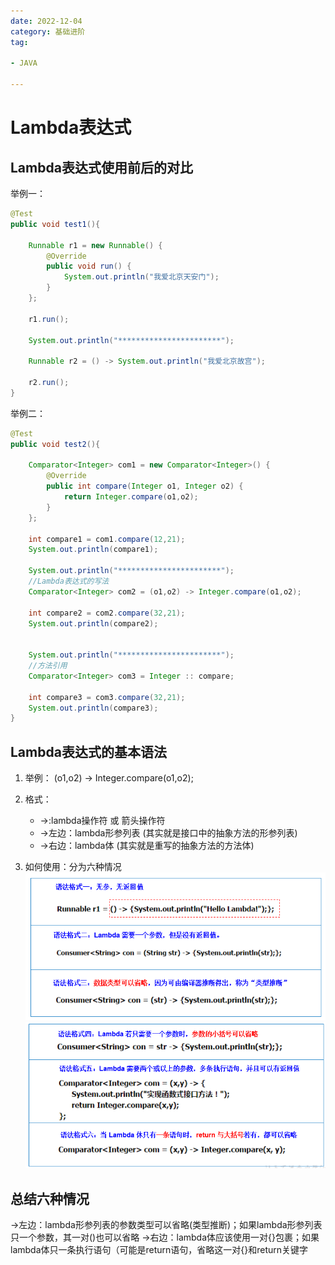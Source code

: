 ```yaml
---
date: 2022-12-04
category: 基础进阶
tag:

- JAVA

---
```


# Lambda表达式

## Lambda表达式使用前后的对比

举例一：

```java
@Test
public void test1(){

	Runnable r1 = new Runnable() {
		@Override
		public void run() {
			System.out.println("我爱北京天安门");
		}
	};
	
	r1.run();
	
	System.out.println("***********************");
	
	Runnable r2 = () -> System.out.println("我爱北京故宫");
	
	r2.run();
}
```

举例二：

```java
@Test
public void test2(){

	Comparator<Integer> com1 = new Comparator<Integer>() {
		@Override
		public int compare(Integer o1, Integer o2) {
			return Integer.compare(o1,o2);
		}
	};
	
	int compare1 = com1.compare(12,21);
	System.out.println(compare1);
	
	System.out.println("***********************");
	//Lambda表达式的写法
	Comparator<Integer> com2 = (o1,o2) -> Integer.compare(o1,o2);
	
	int compare2 = com2.compare(32,21);
	System.out.println(compare2);
	
	
	System.out.println("***********************");
	//方法引用
	Comparator<Integer> com3 = Integer :: compare;
	
	int compare3 = com3.compare(32,21);
	System.out.println(compare3);
}
```

## Lambda表达式的基本语法

1. 举例： (o1,o2) -> Integer.compare(o1,o2);
2. 格式：
	- ->:lambda操作符 或 箭头操作符
	- ->左边：lambda形参列表 (其实就是接口中的抽象方法的形参列表)
	- ->右边：lambda体 (其实就是重写的抽象方法的方法体)

3. 如何使用：分为六种情况  
   ![img.png](../images/lambda1.png)
   ![img_1.png](../images/lambda2.png)

## 总结六种情况

->左边：lambda形参列表的参数类型可以省略(类型推断)；如果lambda形参列表只一个参数，其一对()也可以省略
->右边：lambda体应该使用一对{}包裹；如果lambda体只一条执行语句（可能是return语句，省略这一对{}和return关键字
